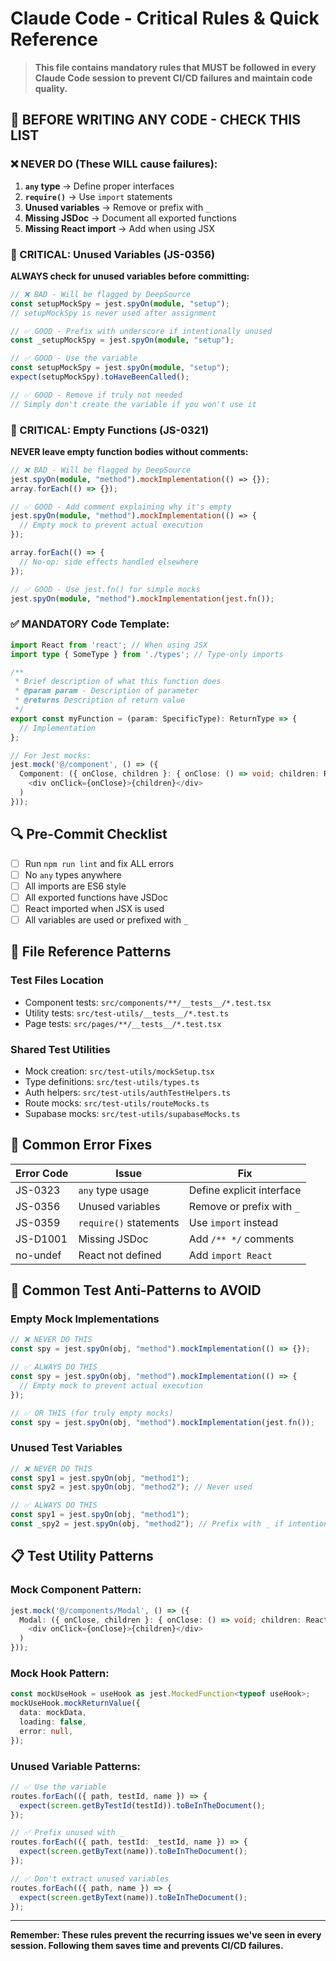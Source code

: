 # Claude Code - Critical Rules & Quick Reference

> **This file contains mandatory rules that MUST be followed in every Claude Code session to prevent CI/CD failures and maintain code quality.**

## 🚨 BEFORE WRITING ANY CODE - CHECK THIS LIST

### ❌ NEVER DO (These WILL cause failures):

1. **`any` type** → Define proper interfaces
2. **`require()`** → Use `import` statements
3. **Unused variables** → Remove or prefix with `_`
4. **Missing JSDoc** → Document all exported functions
5. **Missing React import** → Add when using JSX

### 🔴 CRITICAL: Unused Variables (JS-0356)

**ALWAYS check for unused variables before committing:**

```typescript
// ❌ BAD - Will be flagged by DeepSource
const setupMockSpy = jest.spyOn(module, "setup");
// setupMockSpy is never used after assignment

// ✅ GOOD - Prefix with underscore if intentionally unused
const _setupMockSpy = jest.spyOn(module, "setup");

// ✅ GOOD - Use the variable
const setupMockSpy = jest.spyOn(module, "setup");
expect(setupMockSpy).toHaveBeenCalled();

// ✅ GOOD - Remove if truly not needed
// Simply don't create the variable if you won't use it
```

### 🔴 CRITICAL: Empty Functions (JS-0321)

**NEVER leave empty function bodies without comments:**

```typescript
// ❌ BAD - Will be flagged by DeepSource
jest.spyOn(module, "method").mockImplementation(() => {});
array.forEach(() => {});

// ✅ GOOD - Add comment explaining why it's empty
jest.spyOn(module, "method").mockImplementation(() => {
  // Empty mock to prevent actual execution
});

array.forEach(() => {
  // No-op: side effects handled elsewhere
});

// ✅ GOOD - Use jest.fn() for simple mocks
jest.spyOn(module, "method").mockImplementation(jest.fn());
```

### ✅ MANDATORY Code Template:

```typescript
import React from 'react'; // When using JSX
import type { SomeType } from './types'; // Type-only imports

/**
 * Brief description of what this function does
 * @param param - Description of parameter
 * @returns Description of return value
 */
export const myFunction = (param: SpecificType): ReturnType => {
  // Implementation
};

// For Jest mocks:
jest.mock('@/component', () => ({
  Component: ({ onClose, children }: { onClose: () => void; children: React.ReactNode }) => (
    <div onClick={onClose}>{children}</div>
  )
}));
```

## 🔍 Pre-Commit Checklist

- [ ] Run `npm run lint` and fix ALL errors
- [ ] No `any` types anywhere
- [ ] All imports are ES6 style
- [ ] All exported functions have JSDoc
- [ ] React imported when JSX is used
- [ ] All variables are used or prefixed with `_`

## 📁 File Reference Patterns

### Test Files Location

- Component tests: `src/components/**/__tests__/*.test.tsx`
- Utility tests: `src/test-utils/__tests__/*.test.ts`
- Page tests: `src/pages/**/__tests__/*.test.tsx`

### Shared Test Utilities

- Mock creation: `src/test-utils/mockSetup.tsx`
- Type definitions: `src/test-utils/types.ts`
- Auth helpers: `src/test-utils/authTestHelpers.ts`
- Route mocks: `src/test-utils/routeMocks.ts`
- Supabase mocks: `src/test-utils/supabaseMocks.ts`

## 🎯 Common Error Fixes

| Error Code | Issue                  | Fix                       |
| ---------- | ---------------------- | ------------------------- |
| JS-0323    | `any` type usage       | Define explicit interface |
| JS-0356    | Unused variables       | Remove or prefix with `_` |
| JS-0359    | `require()` statements | Use `import` instead      |
| JS-D1001   | Missing JSDoc          | Add `/** */` comments     |
| no-undef   | React not defined      | Add `import React`        |

## 🚨 Common Test Anti-Patterns to AVOID

### Empty Mock Implementations

```typescript
// ❌ NEVER DO THIS
const spy = jest.spyOn(obj, "method").mockImplementation(() => {});

// ✅ ALWAYS DO THIS
const spy = jest.spyOn(obj, "method").mockImplementation(() => {
  // Empty mock to prevent actual execution
});

// ✅ OR THIS (for truly empty mocks)
const spy = jest.spyOn(obj, "method").mockImplementation(jest.fn());
```

### Unused Test Variables

```typescript
// ❌ NEVER DO THIS
const spy1 = jest.spyOn(obj, "method1");
const spy2 = jest.spyOn(obj, "method2"); // Never used

// ✅ ALWAYS DO THIS
const spy1 = jest.spyOn(obj, "method1");
const _spy2 = jest.spyOn(obj, "method2"); // Prefix with _ if intentionally unused
```

## 📋 Test Utility Patterns

### Mock Component Pattern:

```typescript
jest.mock('@/components/Modal', () => ({
  Modal: ({ onClose, children }: { onClose: () => void; children: React.ReactNode }) => (
    <div onClick={onClose}>{children}</div>
  )
}));
```

### Mock Hook Pattern:

```typescript
const mockUseHook = useHook as jest.MockedFunction<typeof useHook>;
mockUseHook.mockReturnValue({
  data: mockData,
  loading: false,
  error: null,
});
```

### Unused Variable Patterns:

```typescript
// ✅ Use the variable
routes.forEach(({ path, testId, name }) => {
  expect(screen.getByTestId(testId)).toBeInTheDocument();
});

// ✅ Prefix unused with _
routes.forEach(({ path, testId: _testId, name }) => {
  expect(screen.getByText(name)).toBeInTheDocument();
});

// ✅ Don't extract unused variables
routes.forEach(({ path, name }) => {
  expect(screen.getByText(name)).toBeInTheDocument();
});
```

---

**Remember: These rules prevent the recurring issues we've seen in every session. Following them saves time and prevents CI/CD failures.**
